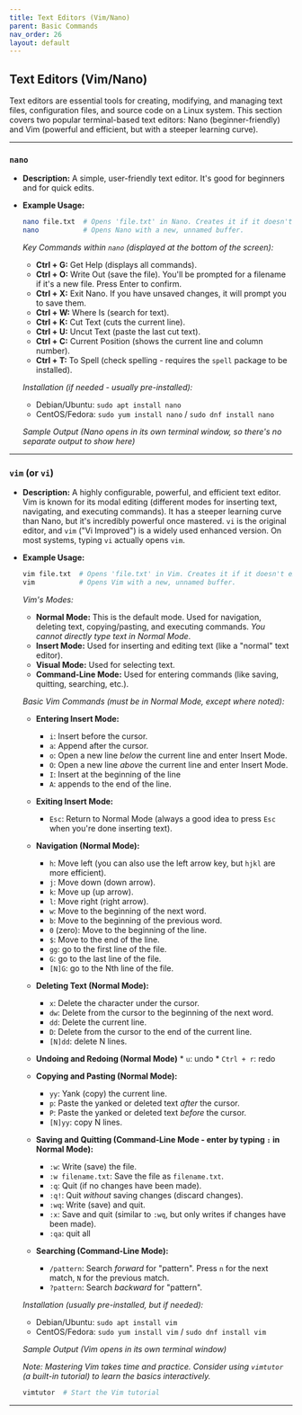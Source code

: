 ```yaml
---
title: Text Editors (Vim/Nano)
parent: Basic Commands
nav_order: 26
layout: default
---
```


## Text Editors (Vim/Nano)

Text editors are essential tools for creating, modifying, and managing text files, configuration files, and source code on a Linux system.  This section covers two popular terminal-based text editors: Nano (beginner-friendly) and Vim (powerful and efficient, but with a steeper learning curve).

---

### `nano`

*   **Description:** A simple, user-friendly text editor.  It's good for beginners and for quick edits.
*   **Example Usage:**

    ```bash
    nano file.txt  # Opens 'file.txt' in Nano. Creates it if it doesn't exist.
    nano           # Opens Nano with a new, unnamed buffer.
    ```

    *Key Commands within `nano` (displayed at the bottom of the screen):*

    *   **Ctrl + G:** Get Help (displays all commands).
    *   **Ctrl + O:** Write Out (save the file).  You'll be prompted for a filename if it's a new file.  Press Enter to confirm.
    *   **Ctrl + X:** Exit Nano.  If you have unsaved changes, it will prompt you to save them.
    *   **Ctrl + W:** Where Is (search for text).
    *   **Ctrl + K:** Cut Text (cuts the current line).
    *   **Ctrl + U:** Uncut Text (paste the last cut text).
    *   **Ctrl + C:** Current Position (shows the current line and column number).
    *   **Ctrl + T:** To Spell (check spelling - requires the `spell` package to be installed).

    *Installation (if needed - usually pre-installed):*
      *   Debian/Ubuntu: `sudo apt install nano`
      *   CentOS/Fedora: `sudo yum install nano` / `sudo dnf install nano`

    *Sample Output (Nano opens in its own terminal window, so there's no separate output to show here)*

---

### `vim` (or `vi`)

*   **Description:**  A highly configurable, powerful, and efficient text editor.  Vim is known for its modal editing (different modes for inserting text, navigating, and executing commands).  It has a steeper learning curve than Nano, but it's incredibly powerful once mastered. `vi` is the original editor, and `vim` ("Vi Improved") is a widely used enhanced version.  On most systems, typing `vi` actually opens `vim`.
*   **Example Usage:**

    ```bash
    vim file.txt  # Opens 'file.txt' in Vim. Creates it if it doesn't exist.
    vim           # Opens Vim with a new, unnamed buffer.
    ```

    *Vim's Modes:*

    *   **Normal Mode:**  This is the default mode.  Used for navigation, deleting text, copying/pasting, and executing commands.  *You cannot directly type text in Normal Mode*.
    *   **Insert Mode:**  Used for inserting and editing text (like a "normal" text editor).
    *   **Visual Mode:** Used for selecting text.
    *   **Command-Line Mode:** Used for entering commands (like saving, quitting, searching, etc.).

    *Basic Vim Commands (must be in Normal Mode, except where noted):*

    *   **Entering Insert Mode:**
        *   `i`: Insert before the cursor.
        *   `a`: Append after the cursor.
        *   `o`: Open a new line *below* the current line and enter Insert Mode.
        *   `O`: Open a new line *above* the current line and enter Insert Mode.
        *   `I`: Insert at the beginning of the line
        *   `A`: appends to the end of the line.

    *   **Exiting Insert Mode:**
        *   `Esc`: Return to Normal Mode (always a good idea to press `Esc` when you're done inserting text).

    *   **Navigation (Normal Mode):**
        *   `h`: Move left (you can also use the left arrow key, but `hjkl` are more efficient).
        *   `j`: Move down (down arrow).
        *   `k`: Move up (up arrow).
        *   `l`: Move right (right arrow).
        *   `w`: Move to the beginning of the next word.
        *   `b`: Move to the beginning of the previous word.
        *   `0` (zero): Move to the beginning of the line.
        *   `$`: Move to the end of the line.
        *   `gg`: go to the first line of the file.
        *   `G`: go to the last line of the file.
        *   `[N]G`: go to the Nth line of the file.

    *   **Deleting Text (Normal Mode):**
        *   `x`: Delete the character under the cursor.
        *   `dw`: Delete from the cursor to the beginning of the next word.
        *   `dd`: Delete the current line.
        *   `D`: Delete from the cursor to the end of the current line.
        *   `[N]dd`: delete N lines.

     *   **Undoing and Redoing (Normal Mode)**
        *    `u`: undo
        *   `Ctrl + r`: redo

    *   **Copying and Pasting (Normal Mode):**
        *   `yy`: Yank (copy) the current line.
        *   `p`: Paste the yanked or deleted text *after* the cursor.
        *   `P`: Paste the yanked or deleted text *before* the cursor.
        *  `[N]yy`: copy N lines.

    *   **Saving and Quitting (Command-Line Mode - enter by typing `:` in Normal Mode):**
        *   `:w`: Write (save) the file.
        *   `:w filename.txt`: Save the file as `filename.txt`.
        *   `:q`: Quit (if no changes have been made).
        *   `:q!`: Quit *without* saving changes (discard changes).
        *   `:wq`: Write (save) and quit.
        *   `:x`: Save and quit (similar to `:wq`, but only writes if changes have been made).
        *   `:qa`: quit all

    *   **Searching (Command-Line Mode):**
        *   `/pattern`: Search *forward* for "pattern".  Press `n` for the next match, `N` for the previous match.
        *   `?pattern`: Search *backward* for "pattern".

    *Installation (usually pre-installed, but if needed):*
      *   Debian/Ubuntu: `sudo apt install vim`
      *   CentOS/Fedora: `sudo yum install vim` / `sudo dnf install vim`

    *Sample Output (Vim opens in its own terminal window)*

    *Note: Mastering Vim takes time and practice.  Consider using `vimtutor` (a built-in tutorial) to learn the basics interactively.*

    ```bash
    vimtutor  # Start the Vim tutorial
    ```

---